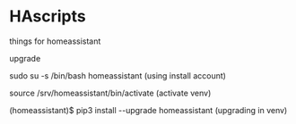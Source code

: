 # HAscripts
things for homeassistant


upgrade

sudo su -s /bin/bash homeassistant (using install account)

source /srv/homeassistant/bin/activate (activate venv)

(homeassistant)$ pip3 install --upgrade homeassistant (upgrading in venv)

